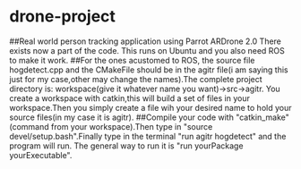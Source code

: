 # drone-project
##Real world person tracking application using Parrot ARDrone 2.0 
There exists now a part of the code. This runs on Ubuntu and you also need ROS to make it work.
##For the ones acustomed to ROS, the source file hogdetect.cpp and the CMakeFile should be in the agitr file(i am saying this just for my case,other may change the names).The complete project directory is: workspace(give it whatever name you want)->src->agitr.
You create a workspace with catkin,this will build a set of files in your workspace.Then you simply create a file wih your desired name to hold your source files(in my case it is agitr).
##Compile your code with "catkin_make"(command from your workspace).Then type in "source devel/setup.bash".Finally type in the terminal "run agitr hogdetect" and the program will run. The general way to run it is "run yourPackage yourExecutable".
